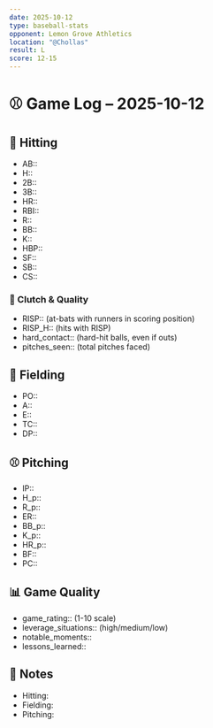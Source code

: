 ```yaml
---
date: 2025-10-12
type: baseball-stats
opponent: Lemon Grove Athletics
location: "@Chollas"
result: L
score: 12-15
---
```


# ⚾️ Game Log – 2025-10-12

## 🥎 Hitting
- AB::
- H::
- 2B::
- 3B::
- HR::
- RBI::
- R::
- BB::
- K::
- HBP::
- SF::
- SB::
- CS::

### 🎯 Clutch & Quality
- RISP:: (at-bats with runners in scoring position)
- RISP_H:: (hits with RISP)
- hard_contact:: (hard-hit balls, even if outs)
- pitches_seen:: (total pitches faced) 

## 🧤 Fielding
- PO:: 
- A:: 
- E:: 
- TC:: 
- DP:: 

## ⚾️ Pitching
- IP::
- H_p::
- R_p::
- ER::
- BB_p::
- K_p::
- HR_p::
- BF::
- PC:: 

## 📊 Game Quality
- game_rating:: (1-10 scale)
- leverage_situations:: (high/medium/low)
- notable_moments::
- lessons_learned::

## 📝 Notes
- Hitting:
- Fielding:
- Pitching:
